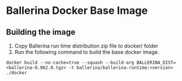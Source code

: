 # Ballerina Docker Base Image

## Building the image

1. Copy Ballerina run time distribution zip file to docker/ folder
1. Run the following command to build the base docker image.

```docker build --no-cache=true --squash --build-arg BALLERINA_DIST=<ballerina-0.962.0.tgz> -t ballerina/ballerina-runtime:<version> ./docker```
